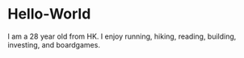 # Hello-World
I am a 28 year old from HK. I enjoy running, hiking, reading, building, investing, and boardgames.
